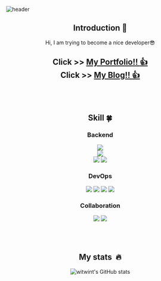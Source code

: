 <!--
**witwint/witwint** is a ✨ _special_ ✨ repository because its `README.md` (this file) appears on your GitHub profile.
 
Here are some ideas to get you  started:
- 🔭 I’m currently working on ...
- 🌱 I’m currently learning ...
- 👯 I’m looking to collaborate on ...
- 🤔 I’m looking for help with ...
- 💬 Ask me about ...
- 📫 How to reach me: ...
-->
<!-- 헤더 -->
![header](https://capsule-render.vercel.app/api?type=slice&color=auto&height=200&section=header&text=Hello&desc=I'm%20Witwint&fontSize=60&rotate=14&fontAlignY=25&fontAlign=75&descAlignY=43&descAlign=80&&animation=twinkling)

<div align=center>
<!--소개-->

## Introduction :raised_hands:
Hi, I am trying to become a nice developer😎
 
## Click >> <a href ="https://00msb.notion.site/MoonSeokBeom-b9d55d8e328e46d5928a6507f03e69cc?pvs=4">My Portfolio!! :+1:  </a> <br> Click >> <a href ="https://velog.io/@witwint">My Blog!! :+1:  </a>
<br/><br/>
 
 
 <!--기술스택-->
  ## Skill :four_leaf_clover:

  <!--백-->
  ### Backend
   <img src="https://img.shields.io/badge/Java-007396?style=flat&logo=Java&logoColor=white"/>
<!--    <img src="https://img.shields.io/badge/Python-3776AB?style=flat&logo=Python&logoColor=white"/> -->
   <br>
   
   <img src="https://img.shields.io/badge/Spring-6DB33F?style=flat&logo=Spring&logoColor=white"/>
<!--    <img src="https://img.shields.io/badge/Django-092E20?style=flat&logo=Django&logoColor=white"/> -->
   <br>
   
   <img src="https://img.shields.io/badge/IntelliJ IDEA-000000?style=flat&logo=IntelliJ IDEA&logoColor=white"/>
   <img src="https://img.shields.io/badge/Visual Studio Code-007ACC?style=flat&logo=Visual Studio Code&logoColor=white"/>
  <br/>
   
### DevOps
<img src="https://img.shields.io/badge/Amazon EC2-FF9900?style=flat&logo=Amazon EC2&logoColor=white"/>
<img src="https://img.shields.io/badge/MySQL-4479A1?style=flat&logo=MySQL&logoColor=white"/>
   <img src="https://img.shields.io/badge/H2-007396?style=flat&logo=H2&logoColor=white"/>
   <img src="https://img.shields.io/badge/NGINX-009639?style=flat&logo=NGINX&logoColor=white"/>
  <br/>
   

### Collaboration
<img src="https://img.shields.io/badge/Slack-4A154B?style=flat&logo=Slack&logoColor=white"/>
   <img src="https://img.shields.io/badge/Git-F05032?style=flat&logo=Git&logoColor=white"/>
  <br/>
   

  
 <!--공부중 -->
 
   <!--## Studying :pencil2: -->

  
 <!--언어 및 툴 --> <br/>

 <br/>
 <br/>
  
  ## My stats  :fire:
   ![witwint's GitHub stats](https://github-readme-stats.vercel.app/api?username=witwint&show_icons=true)
  
  
  
 <!--알고리즘 -->
 <!-- <a href="https://github.com/yoon828/Algorithm" > -->
 

 <!--## Problem Solving :muscle: -->
 
<!-- [![Solved.ac Profile](http://mazassumnida.wtf/api/generate_badge?boj=a1unknown789)](https://solved.ac/a1unknown789)<br/> <img src="https://img.shields.io/badge/Java-007396?style=flat&logo=Java&logoColor=white"/> -->


  
 
</div>
